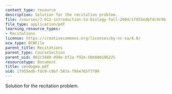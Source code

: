 ```yaml
---
content_type: resource
description: Solution for the recitation problem.
file: /courses/7-012-introduction-to-biology-fall-2004/1f955edbfdc9c9bf587af864765f7799_cendogma.pdf
file_type: application/pdf
learning_resource_types:
- Recitations
license: https://creativecommons.org/licenses/by-nc-sa/4.0/
ocw_type: OCWFile
parent_title: Recitations
parent_type: CourseSection
parent_uid: 862c3488-d99e-bf2a-f92e-5bb0d0196225
resourcetype: Document
title: cendogma.pdf
uid: 1f955edb-fdc9-c9bf-587a-f864765f7799
---
```

Solution for the recitation problem.